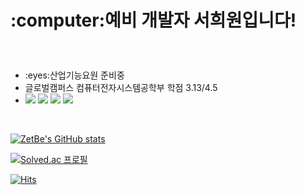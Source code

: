 <h1><p>:computer:예비 개발자 서희원입니다!</p></h1>
<Br>
  <ul>
    <li>:eyes:산업기능요원 준비중</li>
    <li>글로벌캠퍼스 컴퓨터전자시스템공학부    학점 3.13/4.5</li>
    <li>
        <img src="https://img.shields.io/badge/React-61DAFB?style=for-the-badge&logo=React&logoColor=white">         <img src="https://img.shields.io/badge/JavaScript-F7DF1E?style=for-the-badge&logo=JavaScript&logoColor=white">
        <img src="https://img.shields.io/badge/CSS3-1572B6?style=for-the-badge&logo=CSS3&logoColor=white">
        <img src="https://img.shields.io/badge/HTML5-E34F26?style=for-the-badge&logo=HTML5&logoColor=white">
    </li>
    

  </ul>
  <br>
  

[![ZetBe's GitHub stats](https://github-readme-stats.vercel.app/api?username=ZetBe&theme=dracula)](https://github.com/anuraghazra/github-readme-stats)

[![Solved.ac
프로필](http://mazassumnida.wtf/api/v2/generate_badge?boj=jeoulbbak)](https://solved.ac/jeoulbbak)


[![Hits](https://hits.seeyoufarm.com/api/count/incr/badge.svg?url=https%3A%2F%2Fgithub.com%2FZetBe&count_bg=%2339D7D2&title_bg=%23A19E9E&icon=&icon_color=%23E7E7E7&title=Visitor&edge_flat=false)](https://hits.seeyoufarm.com)
